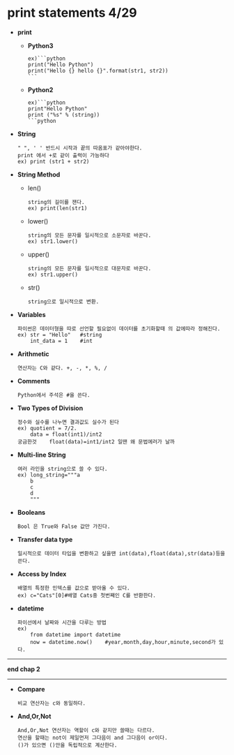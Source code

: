 print statements 4/29
=====================
* **print**

	*	**Python3**

			ex)```python
			print("Hello Python")
			print("Hello {} hello {}".format(str1, str2))
			```
	*	**Python2**

			ex)```python
			print"Hello Python"
			print ("%s" % (string))
			```python
*	**String**

		" ", ' ' 반드시 시작과 끝의 따옴표가 같아야한다.
		print 에서 +로 같이 출력이 가능하다 
		ex) print (str1 + str2)

*	**String Method**

	*	len()

			string의 길이를 잰다.
			ex)	print(len(str1)

	*	lower()

			string의 모든 문자를 일시적으로 소문자로 바꾼다. 
			ex)	str1.lower()
	*	upper()

			string의 모든 문자를 일시적으로 대문자로 바꾼다.
			ex) str1.upper()

	*	str()

			string으로 일시적으로 변환.


*	**Variables**

		파이썬은 데이터형을 따로 선언할 필요없이 데이터를 초기화할때 의 값에따라 정해진다. 
		ex)	str = "Hello"	#string
			int_data = 1	#int

*	**Arithmetic**

		연산자는 C와 같다. +, -, *, %, /


*	**Comments**

		Python에서 주석은 #을 쓴다.


*	**Two Types of Division**

		정수와 실수를 나누면 결과값도 실수가 된다
		ex)	quotient = 7/2.
			data = float(int1)/int2
		궁금한것	float(data)=int1/int2 일땐 왜 문법에러가 날까

*	**Multi-line String**

		여러 라인을 string으로 쓸 수 있다.
		ex)	long_string="""a
			b
			c
			d
			"""

*	**Booleans**

		Bool 은 True와 False 값만 가진다.

*	**Transfer data type**

		일시적으로 데이터 타입을 변환하고 싶을땐 int(data),float(data),str(data)등을 쓴다.

*	**Access by Index**

		배열의 특정한 인덱스를 값으로 받아올 수 있다.
		ex)	c="Cats"[0]#배열 Cats중 첫번째인 C를 반환한다.

*	**datetime**

		파이선에서 날짜와 시간을 다루는 방법 
		ex)
			from datetime import datetime
			now = datetime.now()	#year,month,day,hour,minute,second가 있다.

***
**end chap 2**
***

*	**Compare**

		비교 연산자는 c와 동일하다.

*	**And,Or,Not**

		And,Or,Not 연산자는 역할이 c와 같지만 쓸때는 다르다.
		연산을 할때는 not이 제일먼저 그다음이 and 그다음이 or이다.
		()가 있으면 ()안을 독립적으로 계산한다.

